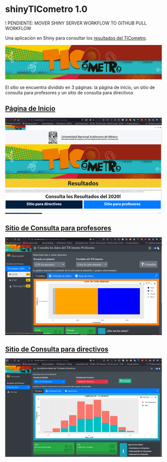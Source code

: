 # shinyTICometro 1.0

! PENDIENTE: MOVER SHINY SERVER WORKFLOW TO GITHUB PULL WORKFLOW

Una aplicación en Shiny para consultar los [resultados del TICometro](https://educatic.unam.mx/publicaciones/informes-ticometro.html).

![el logo del ticometro](https://github.com/dar4datascience/shinyTICometro/blob/main/ShinyApps/TICometro_Landing/www/logo_ticometro.jpg "logo-del-ticometro")

El sitio se encuentra dividido en 3 páginas: la página de inicio, un sitio de consulta para profesores y un sitio de consulta para directivos

## [Página de Inicio](http://132.248.10.243:3838/El-Duque/TICometro_Landing/)

![landingPageTicometro](https://github.com/dar4datascience/shinyTICometro/blob/main/snapshots_of_project/landingPage.png)

## [Sitio de Consulta para profesores](http://132.248.10.243:3838/El-Duque/Profes_TICometro/)

![sitioConsultaProfesores](https://github.com/dar4datascience/shinyTICometro/blob/main/snapshots_of_project/sitioProfesores.png)

## [Sitio de Consulta para directivos](http://132.248.10.243:3838/El-Duque/Directivos_TICometro/)

![sitioConsultaDirectivos](https://github.com/dar4datascience/shinyTICometro/blob/main/snapshots_of_project/sitioDirectivos.png)

